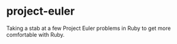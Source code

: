 # project-euler

Taking a stab at a few Project Euler problems in Ruby to get more comfortable with Ruby.
